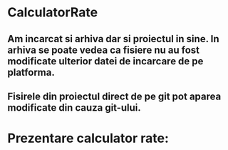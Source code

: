 # CalculatorRate

## Am incarcat si arhiva dar si proiectul in sine. In arhiva se poate vedea ca fisiere nu au fost modificate ulterior datei de incarcare de pe platforma.
## Fisirele din proiectul direct de pe git pot aparea modificate din cauza git-ului.

# Prezentare calculator rate: 
